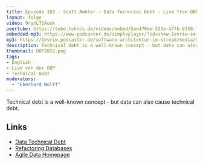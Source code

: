 ```yaml
---
title: Episode 103 - Scott Ambler - Data Technical Debt - Live from OOP
layout: folge
video: 9rynLTSAuxk
peertube: https://tube.tchncs.de/videos/embed/5ae470ee-533a-477b-9358-f424037d0db4
embedded-mp3: https://www.podcaster.de/simpleplayer/?id=show~1evriw~software-architektur-im-stream~pod-30c5a5f8fa481915fb5adeff1&v=1643727611
mp3: https://1evriw.podcaster.de/software-architektur-im-stream/media/Scott_Ambler_Data_Technical_Debt.mp3
description: Technical debt is a well-known concept - but data can also cause technical debt.
thumbnail: OOP2022.png
tags:
- English
- Live von der OOP
- Technical Debt
moderators:
  - "Eberhard Wolff"
---
```


Technical debt is a well-known concept - but data can also cause technical debt.

## Links

* [Data Technical Debt](http://www.agiledata.org/essays/dataTechnicalDebt.html)
* [Refactoring Databases](http://www.ambysoft.com/books/refactoringDatabases.html)
* [Agile Data Homepage](http://www.agiledata.org/)
